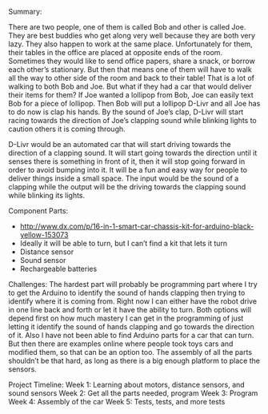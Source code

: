 Summary: 

There are two people, one of them is called Bob and other is called Joe. They are best buddies who get along very well because they are both very lazy. They also happen to work at the same place. Unfortunately for them, their tables in the office are placed at opposite ends of the room. Sometimes they would like to send office papers, share a snack, or borrow each other’s stationary. But then that means one of them will have to walk all the way to other side of the room and back to their table! That is a lot of walking to both Bob and Joe. But what if they had a car that would deliver their items for them? If Joe wanted a lollipop from Bob, Joe can easily text Bob for a piece of lollipop. Then Bob will put a lollipop D-Livr and all Joe has to do now is clap his hands. By the sound of Joe’s clap, D-Livr will start racing towards the direction of Joe’s clapping sound while blinking lights to caution others it is coming through.
	
 D-Livr would be an automated car that will start driving towards the direction of a clapping sound. It will start going towards the direction until it senses there is something in front of it, then it will stop going forward in order to avoid bumping into it. It will be a fun and easy way for people to deliver things inside a small space. The input would be the sound of a clapping while the output will be the driving towards the clapping sound while blinking its lights.

Component Parts:
-	http://www.dx.com/p/16-in-1-smart-car-chassis-kit-for-arduino-black-yellow-153073
-	Ideally it will be able to turn, but I can’t find a kit that lets it turn
-	Distance sensor
-	Sound sensor
-	Rechargeable batteries

Challenges:
	The hardest part will probably be programming part where I try to get the Arduino to identify the sound of hands clapping then trying to identify where it is coming from. Right now I can either have the robot drive in one line back and forth or let it have the ability to turn. Both options will depend first on how much mastery I can get in the programming of just letting it identify the sound of hands clapping and go towards the direction of it. Also I have not been able to find Arduino parts for a car that can turn. But then there are examples online where people took toys cars and modified them, so that can be an option too. The assembly of all the parts shouldn’t be that hard, as long as there is a big enough platform to place the sensors.

Project Timeline: 
Week 1: Learning about motors, distance sensors, and sound sensors
Week 2: Get all the parts needed, program
Week 3: Program
Week 4: Assembly of the car
Week 5: Tests, tests, and more tests
